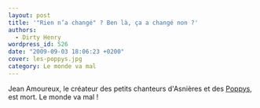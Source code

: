 ```yaml
---
layout: post
title: '"Rien n’a changé" ? Ben là, ça a changé non ?'
authors:
  - Dirty Henry
wordpress_id: 526
date: "2009-09-03 18:06:23 +0200"
cover: les-poppys.jpg
category: Le monde va mal
---
```


Jean Amoureux, le créateur des petits chanteurs d'Asnières et des [Poppys][1],
est mort. Le monde va mal !

[1]: https://www.youtube.com/watch?v=V9Po8lSIKww
